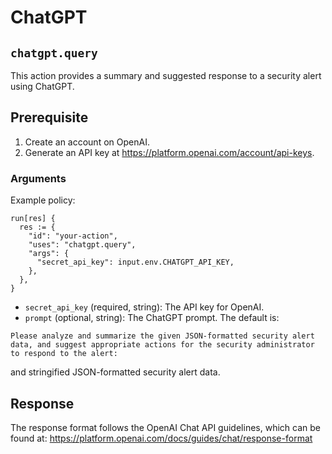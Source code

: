 # ChatGPT

## `chatgpt.query`

This action provides a summary and suggested response to a security alert using ChatGPT.

## Prerequisite

1. Create an account on OpenAI.
2. Generate an API key at https://platform.openai.com/account/api-keys.

### Arguments

Example policy:

```rego
run[res] {
  res := {
    "id": "your-action",
    "uses": "chatgpt.query",
    "args": {
      "secret_api_key": input.env.CHATGPT_API_KEY,
    },
  },
}
```

- `secret_api_key` (required, string): The API key for OpenAI.
- `prompt` (optional, string): The ChatGPT prompt. The default is:

```
Please analyze and summarize the given JSON-formatted security alert data, and suggest appropriate actions for the security administrator to respond to the alert:
```
and stringified JSON-formatted security alert data.

## Response

The response format follows the OpenAI Chat API guidelines, which can be found at:
https://platform.openai.com/docs/guides/chat/response-format
